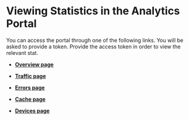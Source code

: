 # Viewing Statistics in the Analytics Portal

You can access the portal through one of the following links. You will be asked to provide a token. Provide the access token in order to view the relevant stat.

- **[Overview page](https://analytics.st.choreo.dev/overview)**

- **[Traffic page](https://analytics.st.choreo.dev/traffic)**

- **[Errors page](https://analytics.st.choreo.dev/errors)**

- **[Cache page](https://analytics.st.choreo.dev/cache)**

- **[Devices page](https://analytics.st.choreo.dev/devices)**
